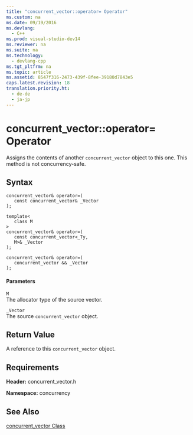 ```yaml
---
title: "concurrent_vector::operator= Operator"
ms.custom: na
ms.date: 09/19/2016
ms.devlang: 
  - C++
ms.prod: visual-studio-dev14
ms.reviewer: na
ms.suite: na
ms.technology: 
  - devlang-cpp
ms.tgt_pltfrm: na
ms.topic: article
ms.assetid: 8547f316-2473-439f-8fee-39180d7843e5
caps.latest.revision: 18
translation.priority.ht: 
  - de-de
  - ja-jp
---
```

# concurrent_vector::operator= Operator
Assigns the contents of another `concurrent_vector` object to this one. This method is not concurrency-safe.  
  
## Syntax  
  
```  
concurrent_vector& operator=(  
   const concurrent_vector& _Vector  
);  
  
template<  
   class M  
>  
concurrent_vector& operator=(  
   const concurrent_vector<_Ty,  
   M>& _Vector  
);  
  
concurrent_vector& operator=(  
   concurrent_vector && _Vector  
);  
```  
  
#### Parameters  
 `M`  
 The allocator type of the source vector.  
  
 `_Vector`  
 The source `concurrent_vector` object.  
  
## Return Value  
 A reference to this `concurrent_vector` object.  
  
## Requirements  
 **Header:** concurrent_vector.h  
  
 **Namespace:** concurrency  
  
## See Also  
 [concurrent_vector Class](../vs140/concurrent_vector-Class.md)